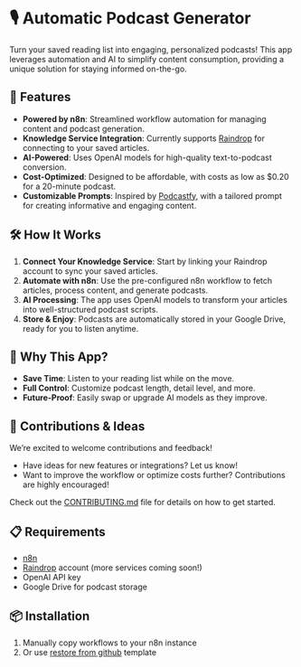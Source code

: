 # 🎙️ Automatic Podcast Generator  

Turn your saved reading list into engaging, personalized podcasts! This app leverages automation and AI to simplify content consumption, providing a unique solution for staying informed on-the-go.  

## 🚀 Features  
- **Powered by n8n**: Streamlined workflow automation for managing content and podcast generation.  
- **Knowledge Service Integration**: Currently supports [Raindrop](https://raindrop.io/) for connecting to your saved articles.  
- **AI-Powered**: Uses OpenAI models for high-quality text-to-podcast conversion.  
- **Cost-Optimized**: Designed to be affordable, with costs as low as $0.20 for a 20-minute podcast.  
- **Customizable Prompts**: Inspired by [Podcastfy](https://github.com/souzatharsis/podcastfy), with a tailored prompt for creating informative and engaging content.  

## 🛠️ How It Works  
1. **Connect Your Knowledge Service**: Start by linking your Raindrop account to sync your saved articles.  
2. **Automate with n8n**: Use the pre-configured n8n workflow to fetch articles, process content, and generate podcasts.  
3. **AI Processing**: The app uses OpenAI models to transform your articles into well-structured podcast scripts.  
4. **Store & Enjoy**: Podcasts are automatically stored in your Google Drive, ready for you to listen anytime.  

## 🌟 Why This App?  
- **Save Time**: Listen to your reading list while on the move.  
- **Full Control**: Customize podcast length, detail level, and more.  
- **Future-Proof**: Easily swap or upgrade AI models as they improve.  

## 🤝 Contributions & Ideas  
We’re excited to welcome contributions and feedback!  
- Have ideas for new features or integrations? Let us know!  
- Want to improve the workflow or optimize costs further? Contributions are highly encouraged!  

Check out the [CONTRIBUTING.md](./CONTRIBUTING.md) file for details on how to get started.  

## 📋 Requirements  
- [n8n](https://n8n.io/)  
- [Raindrop](https://raindrop.io/) account (more services coming soon!)  
- OpenAI API key  
- Google Drive for podcast storage  

## 📦 Installation  
1. Manually copy workflows to your n8n instance
2. Or use [restore from github](https://n8n.io/workflows/2289-restore-backed-up-workflows-from-github-to-n8n/) template
